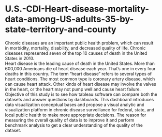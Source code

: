 # U.S.-CDI-Heart-disease-mortality-data-among-US-adults-35-by-state-territory-and-county
Chronic diseases are an important public health problem, which can result in morbidity, mortality, disability, and decreased quality of life. 
Chronic diseases represented seven of the top 10 causes of death in the United States in 2010.  
Heart disease is the leading cause of death in the United States. More than 600,000 Americans die of heart disease each year. 
That’s one in every four deaths in this country. The term “heart disease” refers to several types of heart conditions. 
The most common type is coronary artery disease, which can cause heart attack. 
Other kinds of heart disease may involve the valves in the heart, or the heart may not pump well and cause heart failure. 
Objective of this study is to see how tableau software can compare both the datasets and answer questions by dashboards.
This dashboard introduces data visualization conceptual bases and propose a visual analytic and visualization platform in chronic disease surveillance for federal, state, and local public health to make more appropriate decisions. 
The reason for measuring the overall quality of data is to improve it and perform benchmark analysis to get a clear understanding of the quality of the dataset.
